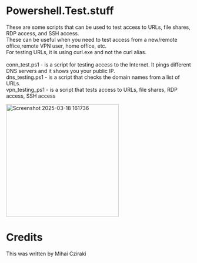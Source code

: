 # Powershell.Test.stuff

These are some scripts that can be used to test access to URLs, file shares, RDP access, and SSH access. 
<br>These can be useful when you need to test access from a new/remote office,remote VPN user, home office, etc.
<br>For testing URLs, it is using curl.exe and not the curl alias.
<br>
<br> conn_test.ps1 - is a script for testing access to the Internet. It pings different DNS servers and it shows you your public IP.
<br> dns_testing.ps1 - is a script that checks the domain names from a list of URLs.
<br> vpn_testing_ps1 - is a script that tests access to URLs, file shares, RDP access, SSH access

<img width="306" alt="Screenshot 2025-03-18 161736" src="https://github.com/user-attachments/assets/60100b9a-e0e0-457e-8f15-293434bd2fbc" />

# Credits
This was written by Mihai Cziraki

